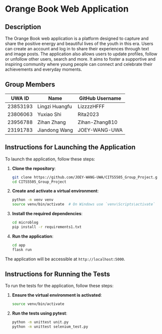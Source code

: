 # Orange Book Web Application

## Description
The Orange Book web application is a platform designed to capture and share the positive energy and beautiful lives of the youth in this era. Users can create an account and log in to share their experiences through text and image posts. The application also allows users to update profiles, follow or unfollow other users, search and more. It aims to foster a supportive and inspiring community where young people can connect and celebrate their achievements and everyday moments.

## Group Members
| UWA ID     | Name            | GitHub Username  |
|------------|-----------------|------------------|
| 23853193   | Lingzi Huangfu  | LizzzzHFFF       |
| 23806063   | Yuxiao Shi      | Rita2023         |
| 23956788   | Zihan Zhang     | Zihan-Zhang810   |
| 23191783   | Jiandong Wang   | JOEY-WANG-UWA    |

## Instructions for Launching the Application
To launch the application, follow these steps:

1. **Clone the repository**:
    ```bash
    git clone https://github.com/JOEY-WANG-UWA/CITS5505_Group_Project.git
    cd CITS5505_Group_Project
    ```

2. **Create and activate a virtual environment**:
    ```bash
    python -m venv venv
    source venv/bin/activate  # On Windows use `venv\Scripts\activate`
    ```

3. **Install the required dependencies**:
    ```bash
    cd microblog
    pip install -r requirements1.txt
    ```

4. **Run the application**:
    ```bash
    cd app
    flask run
    ```

The application will be accessible at `http://localhost:5000`.

## Instructions for Running the Tests
To run the tests for the application, follow these steps:

1. **Ensure the virtual environment is activated**:
    ```bash
    source venv/bin/activate
    ```
2. **Run the tests using pytest**:
    ```bash
    python -m unittest unit.py
    python -m unittest selenium_test.py
    ```
